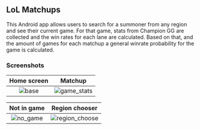 ## LoL Matchups

This Android app allows users to search for a summoner from any region and see their current game. For that game, stats from Champion GG are collected and the win rates for each lane are calculated. Based on that, and the amount of games for each matchup a general winrate probability for the game is calculated.

### Screenshots

Home screen             |  Matchup  
:-------------------------:|:-------------------------:
![base](https://cloud.githubusercontent.com/assets/6062888/21745825/18dbf18c-d502-11e6-8d98-09f4e140e908.png)  | ![game_stats](https://cloud.githubusercontent.com/assets/6062888/21745826/18e19650-d502-11e6-9c2b-27867bc79f55.png)

Not in game             |  Region chooser  
:-------------------------:|:-------------------------:
![no_game](https://cloud.githubusercontent.com/assets/6062888/21745828/18e967a4-d502-11e6-8b51-5521f5d15272.png)  | ![region_choose](https://cloud.githubusercontent.com/assets/6062888/21745827/18e77278-d502-11e6-9d5b-9d465f643ef1.png)
